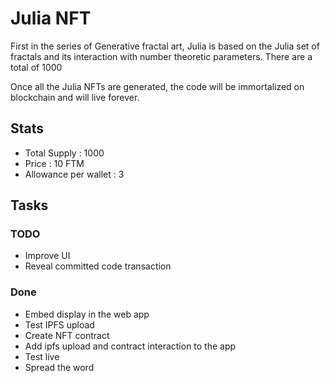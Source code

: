 # Julia NFT

First in the series of Generative fractal art, Julia is based on the Julia set of fractals and its interaction with number theoretic parameters. There are a total of 1000

Once all the Julia NFTs are generated, the code will be immortalized on blockchain and will live forever.

## Stats
- Total Supply : 1000
- Price : 10 FTM
- Allowance per wallet : 3

## Tasks

### TODO
- Improve UI
- Reveal committed code transaction
  
### Done
- Embed display in the web app
- Test IPFS upload
- Create NFT contract
- Add ipfs upload and contract interaction to the app
- Test live
- Spread the word

